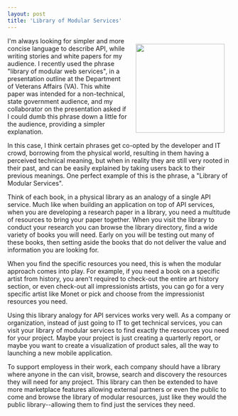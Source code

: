 ```yaml
---
layout: post
title: 'Library of Modular Services'
---
```

<p><img style="padding: 15px;" src="https://s3.amazonaws.com/kinlane-productions/api-evangelist/att/universal-library-sign.png" alt="" width="200" align="right" /></p>
<p>I'm always looking for simpler and more concise language to describe API, while writing stories and white papers for my audience. I recently used the phrase "library of modular web services", in a presentation outline at the Department of Veterans Affairs (VA). This white paper was intended for a non-technical, state government audience, and my collaborator on the presentation asked if I could dumb this phrase down a little for the audience, providing a simpler explanation.</p>
<p>In this case, I think certain phrases get co-opted by the developer and IT crowd, borrowing from the physical world, resulting in them having a perceived technical meaning, but when in reality they are still very rooted in their past, and can be easily explained by taking users back to their previous meanings. One perfect example of this is the phrase, a "Library of Modular Services".</p>
<p>Think of each book, in a physical library as an analogy of a single API service. Much like when building an application on top of API services, when you are developing a research paper in a library, you need a multitude of resources to bring your paper together. When you visit the library to conduct your research you can browse the library directory, find a wide variety of books you will need. Early on you will be testing out many of these books, then setting aside the books that do not deliver the value and information you are looking for.</p>
<p>When you find the specific resources you need, this is when the modular approach comes into play. For example, if you need a book on a specific artist from history, you aren't required to check-out the entire art history section, or even check-out all impressionists artists, you can go for a very specific artist like Monet or pick and choose from the impressionist resources you need.</p>
<p>Using this library analogy for API services works very well. As a company or organization, instead of just going to IT to get technical services, you can visit your library of modular services to find exactly the resources you need for your project.  Maybe your project is just creating a quarterly report, or maybe you want to create a visualization of product sales, all the way to launching a new mobile application.</p>
<p>To support employess in their work, each company should have a library where anyone in the can visit, browse, search and discovery the resources they will need for any project. This library can then be extended to have more marketplace features allowing external partners or even the public to come and browse the library of modular resources, just like they would the public library--allowing them to find just the services they need.</p>